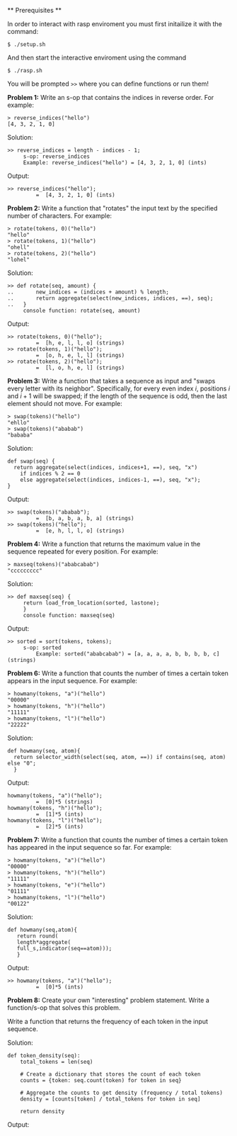 ** Prerequisites **

In order to interact with rasp enviroment you must first initailize it with the command:

```
$ ./setup.sh
```

And then start the interactive enviroment using the command
```
$ ./rasp.sh
```

You will be prompted ``` >> ``` where you can define functions or run them!

**Problem 1:**
Write an s-op that contains the indices in reverse order.
For example:
```
> reverse_indices("hello")
[4, 3, 2, 1, 0]
```

Solution:


```
>> reverse_indices = length - indices - 1;
     s-op: reverse_indices
 	 Example: reverse_indices("hello") = [4, 3, 2, 1, 0] (ints)
```

Output:
```
>> reverse_indices("hello");
         =  [4, 3, 2, 1, 0] (ints)
```


**Problem 2:**
Write a function that "rotates" the input text by the specified number of characters.
For example:
```
> rotate(tokens, 0)("hello")
"hello"
> rotate(tokens, 1)("hello")
"ohell"
> rotate(tokens, 2)("hello")
"lohel"
```

Solution:
```
>> def rotate(seq, amount) {
..       new_indices = (indices + amount) % length; 
..       return aggregate(select(new_indices, indices, ==), seq); 
..   }
     console function: rotate(seq, amount)
```

Output:
```
>> rotate(tokens, 0)("hello");
         =  [h, e, l, l, o] (strings)
>> rotate(tokens, 1)("hello");
         =  [o, h, e, l, l] (strings)
>> rotate(tokens, 2)("hello");
         =  [l, o, h, e, l] (strings)
```

**Problem 3:**
Write a function that takes a sequence as input and "swaps every letter with its neighbor".
Specifically, for every even index $i$, positions $i$ and $i+1$ will be swapped;
if the length of the sequence is odd, then the last element should not move.
For example:
```
> swap(tokens)("hello")
"ehllo"
> swap(tokens)("ababab")
"bababa"
```

Solution:
```
def swap(seq) {
  return aggregate(select(indices, indices+1, ==), seq, "x") 
    if indices % 2 == 0 
    else aggregate(select(indices, indices-1, ==), seq, "x");
}
```

Output:
```
>> swap(tokens)("ababab");
         =  [b, a, b, a, b, a] (strings)
>> swap(tokens)("hello");
         =  [e, h, l, l, o] (strings)
```


**Problem 4:**
Write a function that returns the maximum value in the sequence repeated for every position.
For example:
```
> maxseq(tokens)("ababcabab")
"ccccccccc"
```

Solution:
```
>> def maxseq(seq) {
     return load_from_location(sorted, lastone);
     }
     console function: maxseq(seq)
```

Output:
```
>> sorted = sort(tokens, tokens);
     s-op: sorted
         Example: sorted("ababcabab") = [a, a, a, a, b, b, b, b, c] (strings)
```


**Problem 6:**
Write a function that counts the number of times a certain token appears in the input sequence.
For example:
```
> howmany(tokens, "a")("hello")
"00000"
> howmany(tokens, "h")("hello")
"11111"
> howmany(tokens, "l")("hello")
"22222"
```

Solution:
```
def howmany(seq, atom){
  return selector_width(select(seq, atom, ==)) if contains(seq, atom) else "0";
  }
```

Output:
```
howmany(tokens, "a")("hello");
         =  [0]*5 (strings)
howmany(tokens, "h")("hello");
         =  [1]*5 (ints)
howmany(tokens, "l")("hello");
         =  [2]*5 (ints)
```


**Problem 7:**
Write a function that counts the number of times a certain token has appeared in the input sequence so far.
For example:
```
> howmany(tokens, "a")("hello")
"00000"
> howmany(tokens, "h")("hello")
"11111"
> howmany(tokens, "e")("hello")
"01111"
> howmany(tokens, "l")("hello")
"00122"
```

Solution:
```
def howmany(seq,atom){
   return round(
   length*aggregate(
   full_s,indicator(seq==atom)));
   }
```

Output:
```
>> howmany(tokens, "a")("hello");
         =  [0]*5 (ints)
```

**Problem 8:**
Create your own "interesting" problem statement.
Write a function/s-op that solves this problem.

Write a function that returns the frequency of each token in the input sequence.

Solution:
```
def token_density(seq):
    total_tokens = len(seq)
    
    # Create a dictionary that stores the count of each token
    counts = {token: seq.count(token) for token in seq}
    
    # Aggregate the counts to get density (frequency / total tokens)
    density = [counts[token] / total_tokens for token in seq]
    
    return density
```

Output:
```

```
